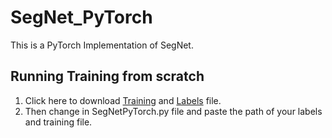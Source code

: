 # SegNet_PyTorch

This is a PyTorch Implementation of SegNet.

## Running Training from scratch
1. Click here to download [Training] and [Labels] file.
2. Then change in SegNetPyTorch.py file and paste the path of your labels and training file.

[Labels]: https://drive.google.com/open?id=1AG8raTUNP4CLC_8jMimekdCoCTDRJqSV
[Training]: https://drive.google.com/open?id=1prQcKXzNEA40iU1bRqiFRBYO-x3oKXMU
